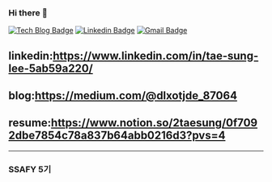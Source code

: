 ### Hi there 👋

[![Tech Blog Badge](http://img.shields.io/badge/-Tech%20blog-purple?style=flat-square&logo=medium&logoColor=white&link=https://medium.com/@dlxotjde_87064)](https://medium.com/@dlxotjde_87064) 
[![Linkedin Badge](https://img.shields.io/badge/-LinkedIn-blue?style=flat-square&logo=Linkedin&logoColor=white&link=http://www.linkedin.com/in/tae-sung-lee-5ab59a220/)](http://www.linkedin.com/in/tae-sung-lee-5ab59a220/) 
[![Gmail Badge](https://img.shields.io/badge/Gmail-d14836?style=flat-square&logo=notion&logoColor=white&link=mailto:dongmi.public@gmail.com)](mailto:dongmi.public@gmail.com)


## linkedin:https://www.linkedin.com/in/tae-sung-lee-5ab59a220/
## blog:https://medium.com/@dlxotjde_87064
## resume:https://www.notion.so/2taesung/0f7092dbe7854c78a837b64abb0216d3?pvs=4

---------------------------------------------------------------------------------------------------------------------------------------

### SSAFY 5기
